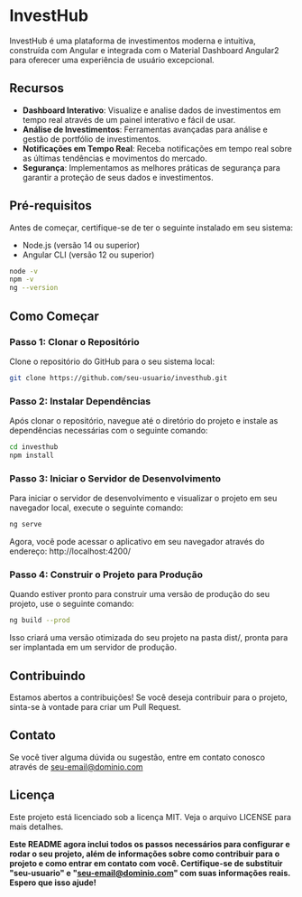 # InvestHub

InvestHub é uma plataforma de investimentos moderna e intuitiva, construída com Angular e integrada com o Material Dashboard Angular2 para oferecer uma experiência de usuário excepcional.

## Recursos

- **Dashboard Interativo**: Visualize e analise dados de investimentos em tempo real através de um painel interativo e fácil de usar.
- **Análise de Investimentos**: Ferramentas avançadas para análise e gestão de portfólio de investimentos.
- **Notificações em Tempo Real**: Receba notificações em tempo real sobre as últimas tendências e movimentos do mercado.
- **Segurança**: Implementamos as melhores práticas de segurança para garantir a proteção de seus dados e investimentos.

## Pré-requisitos

Antes de começar, certifique-se de ter o seguinte instalado em seu sistema:

- Node.js (versão 14 ou superior)
- Angular CLI (versão 12 ou superior)
```sh
node -v
npm -v
ng --version
```

## Como Começar

### Passo 1: Clonar o Repositório

Clone o repositório do GitHub para o seu sistema local:

```sh
git clone https://github.com/seu-usuario/investhub.git
```

### Passo 2: Instalar Dependências

Após clonar o repositório, navegue até o diretório do projeto e instale as dependências necessárias com o seguinte comando:

```sh
cd investhub
npm install
```

### Passo 3: Iniciar o Servidor de Desenvolvimento

Para iniciar o servidor de desenvolvimento e visualizar o projeto em seu navegador local, execute o seguinte comando:

```sh
ng serve 
```

Agora, você pode acessar o aplicativo em seu navegador através do endereço: http://localhost:4200/

### Passo 4: Construir o Projeto para Produção

Quando estiver pronto para construir uma versão de produção do seu projeto, use o seguinte comando:

```sh
ng build --prod
```

Isso criará uma versão otimizada do seu projeto na pasta dist/, pronta para ser implantada em um servidor de produção.

## Contribuindo
Estamos abertos a contribuições! Se você deseja contribuir para o projeto, sinta-se à vontade para criar um Pull Request.

## **Contato**
Se você tiver alguma dúvida ou sugestão, entre em contato conosco através de seu-email@dominio.com

## Licença
Este projeto está licenciado sob a licença MIT. Veja o arquivo LICENSE para mais detalhes.


**Este README agora inclui todos os passos necessários para configurar e rodar o seu projeto, além de informações sobre como contribuir para o projeto e como entrar em contato com você. Certifique-se de substituir "seu-usuario" e "seu-email@dominio.com" com suas informações reais. Espero que isso ajude!**
